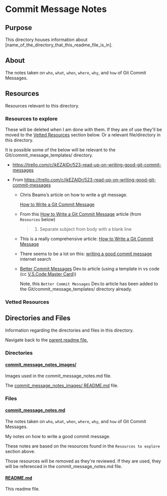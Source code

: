 # Commit Message Notes

## Purpose

This directory houses information about [name_of_the_directory_that_this_readme_file_is_in].

## About

The notes taken on `who`, `what`, `when`, `where`, `why`, and `how` of Git Commit Messages.

## Resources

Resources relevant to this directory.

### Resources to explore

These will be deleted when I am done with them. If they are of use they'll be moved to the [Vetted Resources](#vetted-resources) section below. Or a relevant file/directory in this directory.

It is possible some of the below will be relevant to the Git/commit_message_templates/ directory.

- https://trello.com/c/ikEZAIDr/523-read-up-on-writing-good-git-commit-messages

- From https://trello.com/c/ikEZAIDr/523-read-up-on-writing-good-git-commit-messages

  - Chris Beams’s article on how to write a git message.

    [How to Write a Git Commit Message](https://cbea.ms/git-commit/)

  - From this [How to Write a Git Commit Message](https://chris.beams.io/posts/git-commit/) article (from `Resources` below)

    > 1.  Separate subject from body with a blank line

  - This is a really comprehensive article: [How to Write a Git Commit Message](https://chris.beams.io/posts/git-commit/)

  - There seems to be a lot on this:
    [writing a good commit message](https://www.google.com/search?q=writing+a+good+git+commit+message&oq=writing+a+good+git+commit+message&aqs=chrome..69i57.5823j0j7&sourceid=chrome&ie=UTF-8) internet search

  - [Better Commit Messages](https://dev.to/thefern/better-commit-messages-3dnm) Dev.to article (using a template in vs code (cc [V.S.Code Master Card](https://trello.com/c/5VYmSSXO/520-visual-studio-code-master-card)))

    Note, this `Better Commit Messages` Dev.to article has been added to the Git/commit_message_templates/ directory already.

### Vetted Resources

## Directories and Files

Information regarding the directories and files in this directory.

Navigate back to the [parent readme file.](../README.md)

### Directories

#### [commit_message_notes_images/](./commit_message_notes_images/)

Images used in the commit_message_notes.md file.

The [commit_message_notes_images/ README.md](./commit_message_notes_images/README.md) file.

### Files

#### [commit_message_notes.md](./commit_message_notes.md)

The notes taken on `who`, `what`, `when`, `where`, `why`, and `how` of Git Commit Messages.

My notes on how to write a good commit message.

These notes are based on the resources found in the `Resources to explore` section above.

Those resources will be removed as they're reviewed. If they are used, they will be referenced in the commit_message_notes.md file.

#### [README.md](./README.md)

This readme file.
